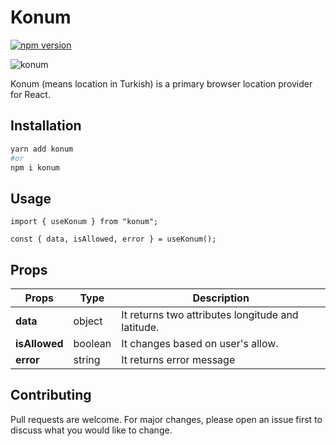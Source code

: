 # Konum

[![npm version](https://badge.fury.io/js/konum.svg)](https://badge.fury.io/js/konum)

![konum](https://user-images.githubusercontent.com/10114716/196001630-56f438ed-2e09-4e9f-872d-628a2ee3e238.gif)

Konum (means location in Turkish) is a primary browser location provider for React.

## Installation

```bash
yarn add konum
#or
npm i konum
```

## Usage

```tsx
import { useKonum } from "konum";

const { data, isAllowed, error } = useKonum();
```

## Props

| Props         | Type    | Description                                       |
| ------------- | ------- | ------------------------------------------------- |
| **data**      | object  | It returns two attributes longitude and latitude. |
| **isAllowed** | boolean | It changes based on user's allow.                 |
| **error**     | string  | It returns error message                          |

## Contributing

Pull requests are welcome. For major changes, please open an issue first to discuss what you would like to change.
